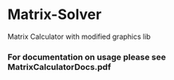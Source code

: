 # Matrix-Solver
Matrix Calculator with modified graphics lib

### For documentation on usage please see MatrixCalculatorDocs.pdf
